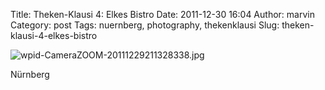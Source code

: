 Title: Theken-Klausi 4: Elkes Bistro
Date: 2011-12-30 16:04
Author: marvin
Category: post
Tags: nuernberg, photography, thekenklausi
Slug: theken-klausi-4-elkes-bistro

![wpid-CameraZOOM-20111229211328338.jpg]({static}/images/wpid-CameraZOOM-20111229211328338.jpg)

Nürnberg

